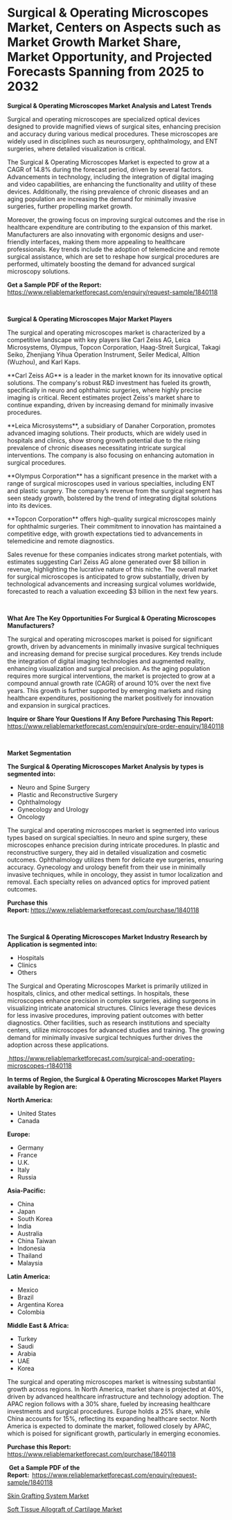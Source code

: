 <p><h1>Surgical & Operating Microscopes Market, Centers on Aspects such as Market Growth Market Share, Market Opportunity, and Projected Forecasts Spanning from 2025 to 2032</h1></p><p><strong>Surgical & Operating Microscopes Market Analysis and Latest Trends</strong></p>
<p><p>Surgical and operating microscopes are specialized optical devices designed to provide magnified views of surgical sites, enhancing precision and accuracy during various medical procedures. These microscopes are widely used in disciplines such as neurosurgery, ophthalmology, and ENT surgeries, where detailed visualization is critical.</p><p>The Surgical & Operating Microscopes Market is expected to grow at a CAGR of 14.8% during the forecast period, driven by several factors. Advancements in technology, including the integration of digital imaging and video capabilities, are enhancing the functionality and utility of these devices. Additionally, the rising prevalence of chronic diseases and an aging population are increasing the demand for minimally invasive surgeries, further propelling market growth.</p><p>Moreover, the growing focus on improving surgical outcomes and the rise in healthcare expenditure are contributing to the expansion of this market. Manufacturers are also innovating with ergonomic designs and user-friendly interfaces, making them more appealing to healthcare professionals. Key trends include the adoption of telemedicine and remote surgical assistance, which are set to reshape how surgical procedures are performed, ultimately boosting the demand for advanced surgical microscopy solutions.</p></p>
<p><strong>Get a Sample PDF of the Report:&nbsp;</strong> <a href="https://www.reliablemarketforecast.com/enquiry/request-sample/1840118?utm_campaign=1105&utm_medium=2&utm_source=Github&utm_content=ia&utm_term=09032025&utm_id=surgical-operating-microscopes">https://www.reliablemarketforecast.com/enquiry/request-sample/1840118</a></p>
<p>&nbsp;</p>
<p><strong>Surgical & Operating Microscopes Major Market Players</strong></p>
<p><p>The surgical and operating microscopes market is characterized by a competitive landscape with key players like Carl Zeiss AG, Leica Microsystems, Olympus, Topcon Corporation, Haag-Streit Surgical, Takagi Seiko, Zhenjiang Yihua Operation Instrument, Seiler Medical, Alltion (Wuzhou), and Karl Kaps.</p><p>**Carl Zeiss AG** is a leader in the market known for its innovative optical solutions. The company's robust R&D investment has fueled its growth, specifically in neuro and ophthalmic surgeries, where highly precise imaging is critical. Recent estimates project Zeiss's market share to continue expanding, driven by increasing demand for minimally invasive procedures.</p><p>**Leica Microsystems**, a subsidiary of Danaher Corporation, promotes advanced imaging solutions. Their products, which are widely used in hospitals and clinics, show strong growth potential due to the rising prevalence of chronic diseases necessitating intricate surgical interventions. The company is also focusing on enhancing automation in surgical procedures.</p><p>**Olympus Corporation** has a significant presence in the market with a range of surgical microscopes used in various specialties, including ENT and plastic surgery. The company’s revenue from the surgical segment has seen steady growth, bolstered by the trend of integrating digital solutions into its devices.</p><p>**Topcon Corporation** offers high-quality surgical microscopes mainly for ophthalmic surgeries. Their commitment to innovation has maintained a competitive edge, with growth expectations tied to advancements in telemedicine and remote diagnostics. </p><p>Sales revenue for these companies indicates strong market potentials, with estimates suggesting Carl Zeiss AG alone generated over $8 billion in revenue, highlighting the lucrative nature of this niche. The overall market for surgical microscopes is anticipated to grow substantially, driven by technological advancements and increasing surgical volumes worldwide, forecasted to reach a valuation exceeding $3 billion in the next few years.</p></p>
<p>&nbsp;</p>
<p><strong>What Are The Key Opportunities For Surgical & Operating Microscopes Manufacturers?</strong></p>
<p><p>The surgical and operating microscopes market is poised for significant growth, driven by advancements in minimally invasive surgical techniques and increasing demand for precise surgical procedures. Key trends include the integration of digital imaging technologies and augmented reality, enhancing visualization and surgical precision. As the aging population requires more surgical interventions, the market is projected to grow at a compound annual growth rate (CAGR) of around 10% over the next five years. This growth is further supported by emerging markets and rising healthcare expenditures, positioning the market positively for innovation and expansion in surgical practices.</p></p>
<p><strong>Inquire or Share Your Questions If Any Before Purchasing This Report:</strong> <a href="https://www.reliablemarketforecast.com/enquiry/pre-order-enquiry/1840118?utm_campaign=1105&utm_medium=2&utm_source=Github&utm_content=ia&utm_term=09032025&utm_id=surgical-operating-microscopes">https://www.reliablemarketforecast.com/enquiry/pre-order-enquiry/1840118</a></p>
<p>&nbsp;</p>
<p><strong>Market Segmentation</strong></p>
<p><strong>The Surgical & Operating Microscopes Market Analysis by types is segmented into:</strong></p>
<p><ul><li>Neuro and Spine Surgery</li><li>Plastic and Reconstructive Surgery</li><li>Ophthalmology</li><li>Gynecology and Urology</li><li>Oncology</li></ul></p>
<p><p>The surgical and operating microscopes market is segmented into various types based on surgical specialties. In neuro and spine surgery, these microscopes enhance precision during intricate procedures. In plastic and reconstructive surgery, they aid in detailed visualization and cosmetic outcomes. Ophthalmology utilizes them for delicate eye surgeries, ensuring accuracy. Gynecology and urology benefit from their use in minimally invasive techniques, while in oncology, they assist in tumor localization and removal. Each specialty relies on advanced optics for improved patient outcomes.</p></p>
<p><strong>Purchase this Report:&nbsp;</strong><a href="https://www.reliablemarketforecast.com/purchase/1840118?utm_campaign=1105&utm_medium=2&utm_source=Github&utm_content=ia&utm_term=09032025&utm_id=surgical-operating-microscopes">https://www.reliablemarketforecast.com/purchase/1840118</a></p>
<p>&nbsp;</p>
<p><strong>The Surgical & Operating Microscopes Market Industry Research by Application is segmented into:</strong></p>
<p><ul><li>Hospitals</li><li>Clinics</li><li>Others</li></ul></p>
<p><p>The Surgical and Operating Microscopes Market is primarily utilized in hospitals, clinics, and other medical settings. In hospitals, these microscopes enhance precision in complex surgeries, aiding surgeons in visualizing intricate anatomical structures. Clinics leverage these devices for less invasive procedures, improving patient outcomes with better diagnostics. Other facilities, such as research institutions and specialty centers, utilize microscopes for advanced studies and training. The growing demand for minimally invasive surgical techniques further drives the adoption across these applications.</p></p>
<p><a href="https://www.reliablemarketforecast.com/surgical-and-operating-microscopes-r1840118?utm_campaign=1105&utm_medium=2&utm_source=Github&utm_content=ia&utm_term=09032025&utm_id=surgical-operating-microscopes">&nbsp;https://www.reliablemarketforecast.com/surgical-and-operating-microscopes-r1840118</a></p>
<p><strong>In terms of Region, the Surgical & Operating Microscopes Market Players available by Region are:</strong></p>
<p>
    <p> <strong> North America: </strong>
        <ul>
            <li>United States</li>
            <li>Canada</li>
        </ul>
        </p> 
    <p> <strong> Europe: </strong>
        <ul>
            <li>Germany</li>
            <li>France</li>
            <li>U.K.</li>
            <li>Italy</li>
            <li>Russia</li>
        </ul>
        </p> 
    <p> <strong> Asia-Pacific: </strong>
        <ul>
            <li>China</li>
            <li>Japan</li>
            <li>South Korea</li>
            <li>India</li>
            <li>Australia</li>
            <li>China Taiwan</li>
            <li>Indonesia</li>
            <li>Thailand</li>
            <li>Malaysia</li>
        </ul>
        </p> 
    <p> <strong> Latin America: </strong>
        <ul>
            <li>Mexico</li>
            <li>Brazil</li>
            <li>Argentina Korea</li>
            <li>Colombia</li>
        </ul>
        </p> 
    <p> <strong> Middle East & Africa: </strong>
        <ul>
            <li>Turkey</li>
            <li>Saudi</li>
            <li>Arabia</li>
            <li>UAE</li>
            <li>Korea</li>
        </ul>
    </p>
    </p>
<p><p>The surgical and operating microscopes market is witnessing substantial growth across regions. In North America, market share is projected at 40%, driven by advanced healthcare infrastructure and technology adoption. The APAC region follows with a 30% share, fueled by increasing healthcare investments and surgical procedures. Europe holds a 25% share, while China accounts for 15%, reflecting its expanding healthcare sector. North America is expected to dominate the market, followed closely by APAC, which is poised for significant growth, particularly in emerging economies.</p></p>
<p><strong>Purchase this Report: </strong><a href="https://www.reliablemarketforecast.com/purchase/1840118?utm_campaign=1105&utm_medium=2&utm_source=Github&utm_content=ia&utm_term=09032025&utm_id=surgical-operating-microscopes">https://www.reliablemarketforecast.com/purchase/1840118</a></p>
<p>&nbsp;<strong>Get a Sample PDF of the Report:&nbsp;&nbsp;</strong><a href="https://www.reliablemarketforecast.com/enquiry/request-sample/1840118?utm_campaign=1105&utm_medium=2&utm_source=Github&utm_content=ia&utm_term=09032025&utm_id=surgical-operating-microscopes">https://www.reliablemarketforecast.com/enquiry/request-sample/1840118</a></p>
<p><strong></strong></p>
<p><p><a href="https://github.com/mronmizoe/Market-Research-Report-List-1/blob/main/skin-grafting-system-market.md?utm_campaign=1105&utm_medium=2&utm_source=Github&utm_content=ia&utm_term=09032025&utm_id=surgical-operating-microscopes">Skin Grafting System Market</a></p><p><a href="https://github.com/hayasiorover/Market-Research-Report-List-1/blob/main/soft-tissue-allograft-of-cartilage-market.md?utm_campaign=1105&utm_medium=2&utm_source=Github&utm_content=ia&utm_term=09032025&utm_id=surgical-operating-microscopes">Soft Tissue Allograft of Cartilage Market</a></p></p>